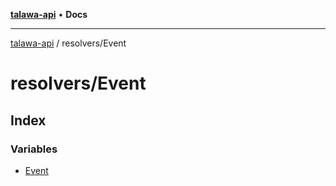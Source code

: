 [**talawa-api**](../../README.md) • **Docs**

***

[talawa-api](../../modules.md) / resolvers/Event

# resolvers/Event

## Index

### Variables

- [Event](variables/Event.md)

